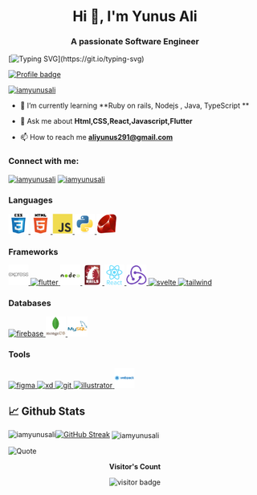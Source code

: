<h1 align="center">Hi 👋, I'm Yunus Ali</h1>
<h3 align="center">A passionate Software Engineer</h3>

[![Typing SVG](https://readme-typing-svg.herokuapp.com?font=Poppins&color=0074C392&center=true&lines=I+'m+A+Software+Engineer;A+student+%2C+Blockchain+enthusiast;And+a+mentor.;Nice+to+meet+you.)](https://git.io/typing-svg)

[![Profile badge](https://www.codewars.com/users/iamyunusali/badges/large)](https://www.codewars.com/users/iamyunusali)

<p align="left"> <a href="https://twitter.com/iamyunusali" target="blank"><img src="https://img.shields.io/twitter/follow/iamyunusali?logo=twitter&style=for-the-badge" alt="iamyunusali" /></a> </p>

- 🌱 I’m currently learning **Ruby on rails, Nodejs , Java, TypeScript **

- 💬 Ask me about **Html,CSS,React,Javascript,Flutter**

- 📫 How to reach me **aliyunus291@gmail.com**

<h3 align="left">Connect with me:</h3>
<p align="left">
<a href="https://twitter.com/iamyunusali" target="blank"><img align="center" src="https://raw.githubusercontent.com/rahuldkjain/github-profile-readme-generator/master/src/images/icons/Social/twitter.svg" alt="iamyunusali" height="30" width="40" /></a>
<a href="https://linkedin.com/in/iamyunusali" target="blank"><img align="center" src="https://raw.githubusercontent.com/rahuldkjain/github-profile-readme-generator/master/src/images/icons/Social/linked-in-alt.svg" alt="iamyunusali" height="30" width="40" /></a>
</p>

<h3 align="left">Languages</h3>
<p align="left"> <a href="https://www.w3schools.com/css/" target="_blank" rel="noreferrer"> <img src="https://raw.githubusercontent.com/devicons/devicon/master/icons/css3/css3-original-wordmark.svg" alt="css3" width="40" height="40"/> </a><a href="https://www.w3.org/html/" target="_blank" rel="noreferrer"> <img src="https://raw.githubusercontent.com/devicons/devicon/master/icons/html5/html5-original-wordmark.svg" alt="html5" width="40" height="40"/> </a> <a href="https://developer.mozilla.org/en-US/docs/Web/JavaScript" target="_blank" rel="noreferrer"> <img src="https://raw.githubusercontent.com/devicons/devicon/master/icons/javascript/javascript-original.svg" alt="javascript" width="40" height="40"/> </a> <a href="https://www.python.org" target="_blank" rel="noreferrer"> <img src="https://raw.githubusercontent.com/devicons/devicon/master/icons/python/python-original.svg" alt="python" width="40" height="40"/> </a>    <a href="https://www.ruby-lang.org/en/" target="_blank" rel="noreferrer"> <img src="https://raw.githubusercontent.com/devicons/devicon/master/icons/ruby/ruby-original.svg" alt="ruby" width="40" height="40"/> </a> </p>

<h3> Frameworks</h3>
<a href="https://expressjs.com" target="_blank" rel="noreferrer"> <img src="https://raw.githubusercontent.com/devicons/devicon/master/icons/express/express-original-wordmark.svg" alt="express" width="40" height="40"/> </a><a href="https://flutter.dev" target="_blank" rel="noreferrer"> <img src="https://www.vectorlogo.zone/logos/flutterio/flutterio-icon.svg" alt="flutter" width="40" height="40"/> </a><a href="https://nodejs.org" target="_blank" rel="noreferrer"> <img src="https://raw.githubusercontent.com/devicons/devicon/master/icons/nodejs/nodejs-original-wordmark.svg" alt="nodejs" width="40" height="40"/> </a> <a href="https://rubyonrails.org" target="_blank" rel="noreferrer"> <img src="https://raw.githubusercontent.com/devicons/devicon/master/icons/rails/rails-original-wordmark.svg" alt="rails" width="40" height="40"/> </a><a href="https://reactjs.org/" target="_blank" rel="noreferrer"> <img src="https://raw.githubusercontent.com/devicons/devicon/master/icons/react/react-original-wordmark.svg" alt="react" width="40" height="40"/> </a><a href="https://redux.js.org" target="_blank" rel="noreferrer"> <img src="https://raw.githubusercontent.com/devicons/devicon/master/icons/redux/redux-original.svg" alt="redux" width="40" height="40"/> </a><a href="https://svelte.dev" target="_blank" rel="noreferrer"> <img src="https://upload.wikimedia.org/wikipedia/commons/1/1b/Svelte_Logo.svg" alt="svelte" width="40" height="40"/> </a> <a href="https://tailwindcss.com/" target="_blank" rel="noreferrer"> <img src="https://www.vectorlogo.zone/logos/tailwindcss/tailwindcss-icon.svg" alt="tailwind" width="40" height="40"/> </a>

<h3> Databases</h3>
<a href="https://firebase.google.com/" target="_blank" rel="noreferrer"> <img src="https://www.vectorlogo.zone/logos/firebase/firebase-icon.svg" alt="firebase" width="40" height="40"/> </a><a href="https://www.mongodb.com/" target="_blank" rel="noreferrer"> <img src="https://raw.githubusercontent.com/devicons/devicon/master/icons/mongodb/mongodb-original-wordmark.svg" alt="mongodb" width="40" height="40"/> </a><a href="https://www.mysql.com/" target="_blank" rel="noreferrer"> <img src="https://raw.githubusercontent.com/devicons/devicon/master/icons/mysql/mysql-original-wordmark.svg" alt="mysql" width="40" height="40"/> </a>

<h3> Tools</h3>
<a href="https://www.figma.com/" target="_blank" rel="noreferrer"> <img src="https://www.vectorlogo.zone/logos/figma/figma-icon.svg" alt="figma" width="40" height="40"/> </a><a href="https://www.adobe.com/products/xd.html" target="_blank" rel="noreferrer"> <img src="https://cdn.worldvectorlogo.com/logos/adobe-xd.svg" alt="xd" width="40" height="40"/> </a><a href="https://git-scm.com/" target="_blank" rel="noreferrer"> <img src="https://www.vectorlogo.zone/logos/git-scm/git-scm-icon.svg" alt="git" width="40" height="40"/> </a><a href="https://www.adobe.com/in/products/illustrator.html" target="_blank" rel="noreferrer"> <img src="https://www.vectorlogo.zone/logos/adobe_illustrator/adobe_illustrator-icon.svg" alt="illustrator" width="40" height="40"/> </a> <a href="https://webpack.js.org" target="_blank" rel="noreferrer"> <img src="https://raw.githubusercontent.com/devicons/devicon/d00d0969292a6569d45b06d3f350f463a0107b0d/icons/webpack/webpack-original-wordmark.svg" alt="webpack" width="40" height="40"/> </a>

## 📈 Github Stats

[![GitHub Streak](http://github-readme-streak-stats.herokuapp.com?user=iamyunusali&theme=gruvbox&background=003559&ring=FFFFFF&fire=FFFFFF&currStreakNum=9F9F9F&dates=9F9F9F&sideNums=9F9F9F&currStreakLabel=9F9F9F&sideLabels=9F9F9F)](https://git.io/streak-stats)
<img align="left" src="https://github-readme-stats.vercel.app/api/top-langs?username=iamyunusali&amp;show_icons=true&amp;title_color=fff&amp;icon_color=79ff97&amp;text_color=9f9f9f&amp;bg_color=003559" alt="iamyunusali" />
<img align="center" src="https://github-readme-stats.vercel.app/api?username=iamyunusali&amp;show_icons=true&amp;title_color=fff&amp;icon_color=79ff97&amp;text_color=9f9f9f&amp;bg_color=003559&amp;count_private=true" alt="iamyunusali" />

![Quote](https://github-readme-quotes.herokuapp.com/quote?theme=tokyonight&animation=default&layout=default&font=default)

<p align="center"><b>Visitor's Count</b></p>
<p align="center"><img src="https://profile-counter.glitch.me/iamyunusali/count.svg" alt="visitor badge"/></p>
